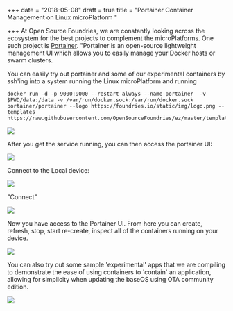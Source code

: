 +++
date = "2018-05-08"
draft = true
title = "Portainer Container Management on Linux microPlatform "

+++
At Open Source Foundries, we are constantly looking across the ecosystem  for the best projects to complement the microPlatforms.  One such project is [Portainer](https://portainer.io "Portainer"). "Portainer is an open-source lightweight management UI which allows you to easily manage your Docker hosts or swarm clusters.

You can easily try out portainer and some of our experimental containers by ssh'ing into a system running the Linux microPlatform and running

    docker run -d -p 9000:9000 --restart always --name portainer  -v $PWD/data:/data -v /var/run/docker.sock:/var/run/docker.sock portainer/portainer --logo https://foundries.io/static/img/logo.png --templates https://raw.githubusercontent.com/OpenSourceFoundries/ez/master/templates.json

![](/uploads/2018/05/08/runportainer.png)

After you get the service running, you can then access the portainer UI:

![](/uploads/2018/05/08/create-account.png)

Connect to the Local device:

![](/uploads/2018/05/08/connect-local.png)

"Connect"

![](/uploads/2018/05/08/connect-locally.png)

Now you have access to the Portainer UI.  From here you can create, refresh, stop, start re-create, inspect all of the containers running on your device.

![](/uploads/2018/05/08/front-page.png)

You can also try out some sample 'experimental' apps that we are compiling to demonstrate the ease of using containers to 'contain' an application, allowing for simplicity when updating the baseOS using OTA community edition.

![](/uploads/2018/05/08/experimental-apps.png)